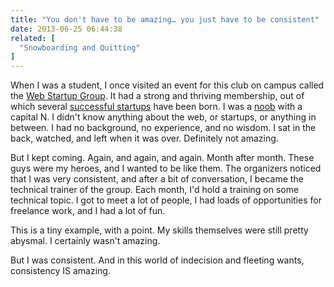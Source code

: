 ```yaml
---
title: "You don't have to be amazing… you just have to be consistent"
date: 2013-06-25 06:44:38
related: [
  "Snowboarding and Quitting"
]
---
```


When I was a student, I once visited an event for this club on campus called the [Web Startup Group](http://webstartupgroup.com). It had a strong and thriving membership, out of which several [successful startups](http://scan.me) have been born. I was a [noob](http://www.urbandictionary.com/define.php?term=noob) with a capital N. I didn't know anything about the web, or startups, or anything in between. I had no background, no experience, and no wisdom. I sat in the back, watched, and left when it was over. Definitely not amazing.

But I kept coming. Again, and again, and again. Month after month. These guys were my heroes, and I wanted to be like them. The organizers noticed that I was very consistent, and after a bit of conversation, I became the technical trainer of the group. Each month, I'd hold a training on some technical topic. I got to meet a lot of people, I had loads of opportunities for freelance work, and I had a lot of fun.

This is a tiny example, with a point. My skills themselves were still pretty abysmal. I certainly wasn't amazing.

But I was consistent. And in this world of indecision and fleeting wants, consistency IS amazing.
